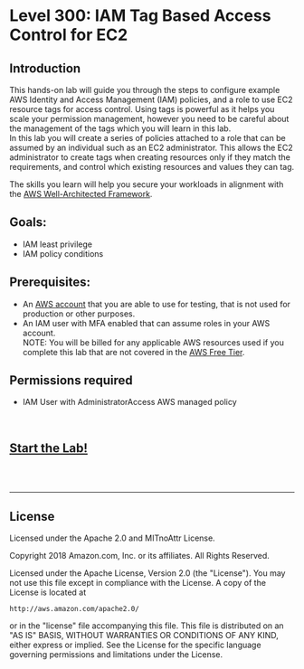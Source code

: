 ﻿# Level 300: IAM Tag Based Access Control for EC2

## Introduction
This hands-on lab will guide you through the steps to configure example AWS Identity and Access Management (IAM) policies, and a role to use EC2 resource tags for access control. Using tags is powerful as it helps you scale your permission management, however you need to be careful about the management of the tags which you will learn in this lab.  
In this lab you will create a series of policies attached to a role that can be assumed by an individual such as an EC2 administrator. This allows the EC2 administrator to create tags when creating resources only if they match the requirements, and control which existing resources and values they can tag.  


The skills you learn will help you secure your workloads in alignment with the [AWS Well-Architected Framework](https://aws.amazon.com/architecture/well-architected/).

## Goals:
* IAM least privilege
* IAM policy conditions

## Prerequisites:
* An [AWS account](https://portal.aws.amazon.com/gp/aws/developer/registration/index.html) that you are able to use for testing, that is not used for production or other purposes.  
* An IAM user with MFA enabled that can assume roles in your AWS account.  
NOTE: You will be billed for any applicable AWS resources used if you complete this lab that are not covered in the [AWS Free Tier](https://aws.amazon.com/free/).

## Permissions required
* IAM User with AdministratorAccess AWS managed policy

<BR>

## [Start the Lab!](Lab_Guide.md)

<BR>
<BR>

***

## License
Licensed under the Apache 2.0 and MITnoAttr License. 

Copyright 2018 Amazon.com, Inc. or its affiliates. All Rights Reserved.

Licensed under the Apache License, Version 2.0 (the "License"). You may not use this file except in compliance with the License. A copy of the License is located at

    http://aws.amazon.com/apache2.0/

or in the "license" file accompanying this file. This file is distributed on an "AS IS" BASIS, WITHOUT WARRANTIES OR CONDITIONS OF ANY KIND, either express or implied. See the License for the specific language governing permissions and limitations under the License.


